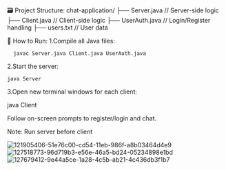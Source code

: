 🗃️ Project Structure:
chat-application/
├── Server.java        // Server-side logic
├── Client.java        // Client-side logic
├── UserAuth.java      // Login/Register handling
├── users.txt          // User data

🚀 How to Run:
1.Compile all Java files:
      
      javac Server.java Client.java UserAuth.java

2.Start the server:

    java Server

3.Open new terminal windows for each client:

  java Client

Follow on-screen prompts to register/login and chat.

Note: Run server before client

![121905406-51e76c00-cd54-11eb-986f-a8b03464d4e9](https://github.com/user-attachments/assets/13b3600a-ec77-4276-84f0-888256788bbb)
![127518773-96d719b3-e56e-46a5-bd24-05234898e1bd](https://github.com/user-attachments/assets/03c28a36-6f34-434b-af46-bc4455a607b6)
![127679412-9e44a5ce-1a28-4c5b-ab21-4c436db3f1b7](https://github.com/user-attachments/assets/3b4597bb-d54f-4e5e-89cb-3793cd006b72)
